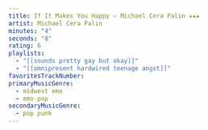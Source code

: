 ```yaml
---
title: If It Makes You Happy — Michael Cera Palin ★★★
artist: Michael Cera Palin
minutes: "4"
seconds: "8"
rating: 6
playlists:
  - "[[sounds pretty gay but okay]]"
  - "[[omnipresent hardwired teenage angst]]"
favoritesTrackNumber:
primaryMusicGenre:
  - midwest emo
  - emo-pop
secondaryMusicGenre:
  - pop punk
---
```

